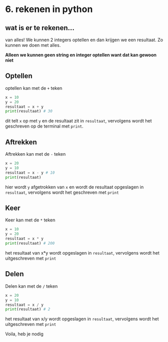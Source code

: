 # 6. rekenen in python

## wat is er te rekenen...
van alles! We kunnen 2 integers optellen en dan krijgen we een resultaat. Zo kunnen we doen met alles.

**Alleen we kunnen geen string en integer optellen want dat kan gewoon niet**

## Optellen
optellen kan met de ``+`` teken
```py
x = 10
y = 20
resultaat = x + y
print(resultaat) # 30
```
dit telt ``x`` op met ``y`` en de resultaat zit in ``resultaat``, vervolgens wordt het geschreven op de terminal met ``print``.

## Aftrekken
Aftrekken kan met de ``-`` teken
```py
x = 20
y = 10
resultaat = x - y # 10
print(resultaat)
```
hier wordt ``y`` afgetrokken van ``x`` en wordt de resultaat opgeslagen in ``resultaat``, vervolgens wordt het geschreven met ``print``

## Keer
Keer kan met de ``*`` teken
```py
x = 10
y = 20
resultaat = x * y
print(resultaat) # 200
```
het resultaat van x*y wordt opgeslagen in ``resultaat``, vervolgens wordt het uitgeschreven met ``print``

## Delen
Delen kan met de ``/`` teken
```py
x = 20
y = 10
resultaat = x / y
print(resultaat) # 2
```
het resultaat van x/y wordt opgeslagen in ``resultaat``, vervolgens wordt het uitgeschreven met ``print``

Voila, heb je nodig